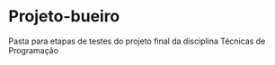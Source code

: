 # Projeto-bueiro
Pasta para etapas de testes do projeto final da disciplina Técnicas de Programação
